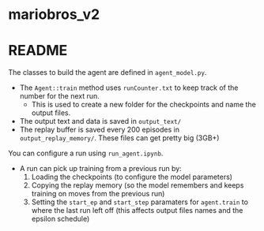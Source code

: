 # mariobros_v2
# README #

The classes to build the agent are defined in `agent_model.py`.
   *  The `Agent::train` method uses `runCounter.txt` to keep track of the number for the next run.
      *  This is used to create a new folder for the checkpoints and name the output files.
   *  The output text and data is saved in `output_text/`
   *  The replay buffer is saved every 200 episodes in `output_replay_memory/`. These files can get pretty big (3GB+)

You can configure a run using `run_agent.ipynb`.
   *  A run can pick up training from a previous run by:
      1. Loading the checkpoints (to configure the model parameters)
      2. Copying the replay memory (so the model remembers and keeps training on moves from the previous run)
      3. Setting the `start_ep` and `start_step` paramaters for `agent.train` to where the last run left off (this affects output files names and the epsilon schedule)
